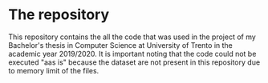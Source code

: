 # The repository
This repository contains the all the code that was used in the project of my Bachelor's thesis in Computer Science at University of Trento in the academic year 2019/2020.
It is important noting that the code could not be executed "aas is" because the dataset are not present in this repository due to memory limit of the files.
